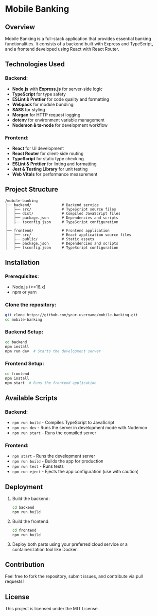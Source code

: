# Mobile Banking

## Overview
Mobile Banking is a full-stack application that provides essential banking functionalities. It consists of a backend built with Express and TypeScript, and a frontend developed using React with React Router.

## Technologies Used
### Backend:
- **Node.js** with **Express.js** for server-side logic
- **TypeScript** for type safety
- **ESLint & Prettier** for code quality and formatting
- **Webpack** for module bundling
- **SASS** for styling
- **Morgan** for HTTP request logging
- **dotenv** for environment variable management
- **Nodemon & ts-node** for development workflow

### Frontend:
- **React** for UI development
- **React Router** for client-side routing
- **TypeScript** for static type checking
- **ESLint & Prettier** for linting and formatting
- **Jest & Testing Library** for unit testing
- **Web Vitals** for performance measurement

## Project Structure
```
/mobile-banking
│── backend/              # Backend service
│   ├── src/              # TypeScript source files
│   ├── dist/             # Compiled JavaScript files
│   ├── package.json      # Dependencies and scripts
│   ├── tsconfig.json     # TypeScript configuration
│
│── frontend/             # Frontend application
│   ├── src/              # React application source files
│   ├── public/           # Static assets
│   ├── package.json      # Dependencies and scripts
│   ├── tsconfig.json     # TypeScript configuration
```

## Installation
### Prerequisites:
- Node.js (>=16.x)
- npm or yarn

### Clone the repository:
```sh
git clone https://github.com/your-username/mobile-banking.git
cd mobile-banking
```

### Backend Setup:
```sh
cd backend
npm install
npm run dev  # Starts the development server
```

### Frontend Setup:
```sh
cd frontend
npm install
npm start  # Runs the frontend application
```

## Available Scripts
### Backend:
- `npm run build` - Compiles TypeScript to JavaScript
- `npm run dev` - Runs the server in development mode with Nodemon
- `npm run start` - Runs the compiled server

### Frontend:
- `npm start` - Runs the development server
- `npm run build` - Builds the app for production
- `npm run test` - Runs tests
- `npm run eject` - Ejects the app configuration (use with caution)

## Deployment
1. Build the backend:
   ```sh
   cd backend
   npm run build
   ```
2. Build the frontend:
   ```sh
   cd frontend
   npm run build
   ```
3. Deploy both parts using your preferred cloud service or a containerization tool like Docker.

## Contribution
Feel free to fork the repository, submit issues, and contribute via pull requests!

## License
This project is licensed under the MIT License.

